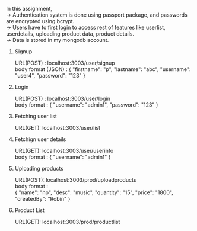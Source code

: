 
In this assignment,                                                                                                               
 -> Authentication system is done using passport package, and passwords are encrypted using bcrypt.                                    
 -> Users have to first login to access rest of features like userlist, userdetails, uploading product data, product details.           
 -> Data is stored in my mongodb account.

1. Signup

    URL(POST) :    localhost:3003/user/signup                                                                                   
    body format (JSON) : 
                        {
                            "firstname": "p",
                            "lastname": "abc",
                            "username": "user4",
                            "password": "123"
                        } 

2. Login 

    URL(POST) : localhost:3003/user/login                                                                                           
    body format : 
                    {
                        "username": "admin1",
                        "password": "123"
                    }

3. Fetching user list

    URL(GET):   localhost:3003/user/list

4. Fetchign user details

    URL(GET): localhost:3003/user/userinfo                                                                                                      
    body format : 
                    {
                        "username": "admin1"
                    }

5. Uploading products

    URL(POST):   localhost:3003/prod/uploadproducts                                                                                                         
    body format :  
                    {
                        "name": "hp",
                        "desc": "music",
                        "quantity": "15",
                        "price": "1800",
                        "createdBy": "Robin"
                    }


6. Product List

    URL(GET):   localhost:3003/prod/productlist
